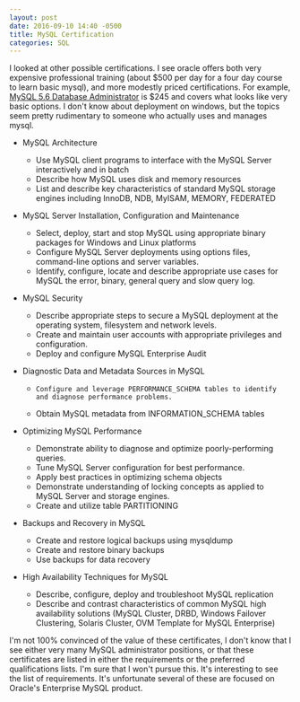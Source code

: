 ```yaml
---
layout: post
date: 2016-09-10 14:40 -0500
title: MySQL Certification
categories: SQL
---
```

I looked at other possible certifications. I see oracle offers both very expensive professional training (about $500 per day for a four day course to learn basic mysql), and more modestly priced certifications. For example, [MySQL 5.6 Database Administrator](https://education.oracle.com/pls/web_prod-plq-dad/db_pages.getpage?page_id=5001&get_params=p_exam_id:1Z0-883) is $245 and covers what looks like very basic options. I don't know about deployment on windows, but the topics seem pretty rudimentary to someone who actually uses and manages mysql.

- MySQL Architecture

  -    Use MySQL client programs to interface with the MySQL Server interactively and in batch
  -    Describe how MySQL uses disk and memory resources
  -    List and describe key characteristics of standard MySQL storage engines including InnoDB, NDB, MyISAM, MEMORY, FEDERATED

- MySQL Server Installation, Configuration and Maintenance

  -    Select, deploy, start and stop MySQL using appropriate binary packages for Windows and Linux platforms
  -    Configure MySQL Server deployments using options files, command-line options and server variables.
  -    Identify, configure, locate and describe appropriate use cases for MySQL the error, binary, general query and slow query log.

- MySQL Security

  -    Describe appropriate steps to secure a MySQL deployment at the operating system, filesystem and network levels.
  -    Create and maintain user accounts with appropriate privileges and configuration.
  -    Deploy and configure MySQL Enterprise Audit

- Diagnostic Data and Metadata Sources in MySQL

  -     Configure and leverage PERFORMANCE_SCHEMA tables to identify and diagnose performance problems.
  -    Obtain MySQL metadata from INFORMATION_SCHEMA tables

- Optimizing MySQL Performance

  -    Demonstrate ability to diagnose and optimize poorly-performing queries.
  -    Tune MySQL Server configuration for best performance.
  -    Apply best practices in optimizing schema objects
  -    Demonstrate understanding of locking concepts as applied to MySQL Server and storage engines.
  -    Create and utilize table PARTITIONING

- Backups and Recovery in MySQL

  -    Create and restore logical backups using mysqldump
  -    Create and restore binary backups
  -    Use backups for data recovery

- High Availability Techniques for MySQL

  -    Describe, configure, deploy and troubleshoot MySQL replication
  -    Describe and contrast characteristics of common MySQL high availability solutions (MySQL Cluster, DRBD, Windows Failover Clustering, Solaris Cluster, OVM Template for MySQL Enterprise)


I'm not 100% convinced of the value of these certificates, I don't know that I see either very many MySQL administrator positions, or that these certificates are listed in either the requirements or the preferred qualifications lists. I'm sure that I won't pursue this. It's interesting to see the list of requirements. It's unfortunate several of these are focused on Oracle's Enterprise MySQL product. 

